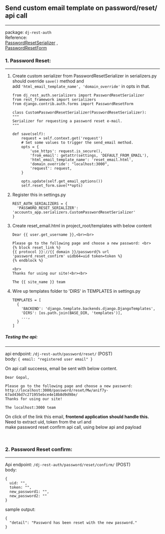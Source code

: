 ## Send custom email template on password/reset/ api call
---

package: `dj-rest-auth`  
Reference:  
[PasswordResetSerializer](https://github.com/Tivix/django-rest-auth/blob/master/rest_auth/serializers.py)  ,  
[PasswordResetForm](https://docs.djangoproject.com/en/1.8/_modules/django/contrib/auth/forms/)  


### 1. Password Reset:
---
1.  Create custom serializer from PasswordResetSerializer in serializers.py
    should override `save()` method and  
    add `'html_email_template_name', 'domain_override'` in opts in that.
    ```
    from dj_rest_auth.serializers import PasswordResetSerializer  
    from rest_framework import serializers  
    from django.contrib.auth.forms import PasswordResetForm  
    
    class CustomPasswordResetSerializer(PasswordResetSerializer):
    """
    Serializer for requesting a password reset e-mail.
    """

    def save(self):
        request = self.context.get('request')
        # Set some values to trigger the send_email method.
        opts = {
            'use_https': request.is_secure(),
            'from_email': getattr(settings, 'DEFAULT_FROM_EMAIL'),
            'html_email_template_name': 'reset_email.html',
            'domain_override': "localhost:3000",
            'request': request,
        }

        opts.update(self.get_email_options())
        self.reset_form.save(**opts)
    ```

   
2.  Register this in settings.py
    ```
    REST_AUTH_SERIALIZERS = {
      'PASSWORD_RESET_SERIALIZER': 'accounts_app.serializers.CustomPasswordResetSerializer'
    }
    ```
3.  Create reset_email.html in project_root/templates with below content  
    ```
    Dear {{ user.get_username }},<br><br>
    
    Please go to the following page and choose a new password: <br>
    {% block reset_link %}
    {{ protocol }}://{{ domain }}/password{% url 'password_reset_confirm' uidb64=uid token=token %}
    {% endblock %}
    
    <br>
    Thanks for using our site!<br><br>
    
    The {{ site_name }} team
    ```
4.  Wire up templates folder to 'DIRS' in TEMPLATES in settings.py
    ```
    TEMPLATES = [
      {
        'BACKEND': 'django.template.backends.django.DjangoTemplates',
        'DIRS': [os.path.join(BASE_DIR, 'templates')],
        ...,
      }
    ]
    ```

##### Testing the api:  
---  
  api endpoint: `/dj-rest-auth/password/reset/`    (POST)  
  body:  `{ email: "registered user email" }`  

  On api call succeess, email be sent with below content.  
  ```
  Dear Gopal,

  Please go to the following page and choose a new password:
  http://localhost:3000/password/reset/Mw/anif7y-67ad436d7c271955ebce4e18b8d9d98e/
  Thanks for using our site!
  
  The localhost:3000 team
  ```

  On click of the link this email, **frontend application should handle this.**  
  Need to extract uid, token from the url and   
  make password reset confirm api call, using below api and payload  
  
&nbsp;
### 2. Password Reset confirm:
---
Api endpoint: `/dj-rest-auth/password/reset/confirm/` (POST)  
body: 
```
{
  uid: "",
  token: "",
  new_password1: "",
  new_password2: ""
}
```

sample output:  
```
{
  "detail": "Password has been reset with the new password."
}
```

 

